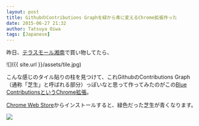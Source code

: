 ```yaml
---
layout: post
title: GithubのContributions Graphを緑から青に変えるChrome拡張作った
date: 2015-06-27 21:32
author: Tatsuya Oiwa
tags: [Japanese]
---
```


昨日、[テラスモール湘南](http://terracemall-shonan.com/)で買い物してたら、

![]({{ site.url }}/assets/tile.jpg)

こんな感じのタイル貼りの柱を見つけて、これGithubのContributions Graph（通称「芝生」と呼ばれる部分）っぽいなと思って作ってみたのがこの[Blue ContributionsというChrome拡張](https://github.com/tatsuyaoiw/blue-contributions)。

[Chrome Web Store](https://chrome.google.com/webstore/detail/blue-contributions/pcfbckddgnmniimphfeoioghgcddifcd)からインストールすると、緑色だった芝生が青くなります。

![](https://raw.githubusercontent.com/tatsuyaoiw/blue-contributions/master/screenshot.png)
